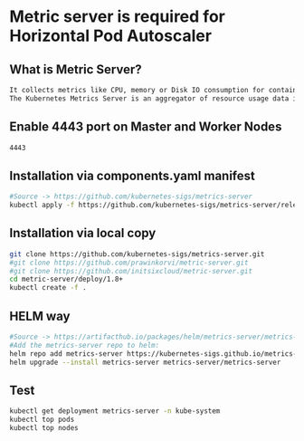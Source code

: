 # Metric server is required for Horizontal Pod Autoscaler

## What is Metric Server?
```sh
It collects metrics like CPU, memory or Disk IO consumption for containers or nodes, from the Summary API, exposed by Kubelet on each node.
The Kubernetes Metrics Server is an aggregator of resource usage data in k8s cluster and used by k8s add ons, such as the Horizontal Pod Autoscaler or the Kubernetes Dashboard.
```

## Enable 4443 port on Master and Worker Nodes
```sh
4443
```
## Installation via components.yaml manifest
```sh
#Source -> https://github.com/kubernetes-sigs/metrics-server
kubectl apply -f https://github.com/kubernetes-sigs/metrics-server/releases/latest/download/components.yaml
```

## Installation via local copy
```sh
git clone https://github.com/kubernetes-sigs/metrics-server.git
#git clone https://github.com/prawinkorvi/metric-server.git
#git clone https://github.com/initsixcloud/metric-server.git
cd metric-server/deploy/1.8+
kubectl create -f .
```

## HELM way
```sh
#Source -> https://artifacthub.io/packages/helm/metrics-server/metrics-server
#Add the metrics-server repo to helm:
helm repo add metrics-server https://kubernetes-sigs.github.io/metrics-server/
helm upgrade --install metrics-server metrics-server/metrics-server
```
## Test
```sh
kubectl get deployment metrics-server -n kube-system
kubectl top pods
kubectl top nodes
```


